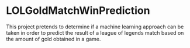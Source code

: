 # LOLGoldMatchWinPrediction
This project pretends to determine if a machine learning approach can be taken in order to predict the result of a league of legends match based on the amount of gold obtained in a game.

